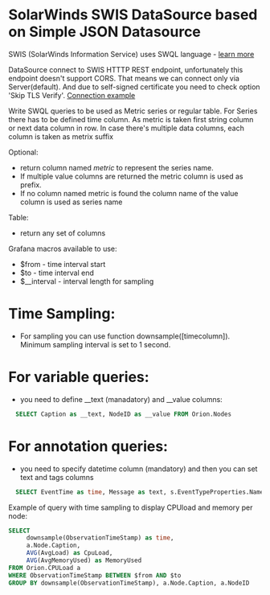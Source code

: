 # SolarWinds SWIS DataSource based on Simple JSON Datasource

SWIS (SolarWinds Information Service) uses SWQL language - [learn more](https://github.com/solarwinds/OrionSDK/wiki/About-SWIS)

DataSource connect to SWIS HTTTP REST endpoint, unfortunately this endpoint doesn't support CORS. That means we can connect only via Server(default).
And due to self-signed certificate you need to check option 'Skip TLS Verify'.
[Connection example](./docs/img/datasource_connect.jpg)

Write SWQL queries to be used as Metric series or regular table. For Series there has to be defined time column. 
As metric is taken first string column or next data column in row. In case there's multiple data columns, each column is taken as metrix suffix

Optional:
  - return column named <i>metric</i> to represent the series name.
  - If multiple value columns are returned the metric column is used as prefix.
  - If no column named metric is found the column name of the value column is used as series name

Table:
- return any set of columns

Grafana macros available to use:
- $from - time interval start
- $to - time interval end
- $__interval - interval length for sampling 

# Time Sampling:
- For sampling you can use function downsample([timecolumn]). Minimum sampling interval is set to 1 second.

# For variable queries:
- you need to define __text (manadatory) and __value columns:
``` sql 
  SELECT Caption as __text, NodeID as __value FROM Orion.Nodes
```
# For annotation queries:
- you need to specify datetime column (mandatory) and then you can set text and tags columns
``` sql
  SELECT EventTime as time, Message as text, s.EventTypeProperties.Name as tags FROM Orion.Events s WHERE EventTime BETWEEN $from AND $to
```

Example of query with time sampling to display CPUload and memory per node:
``` sql
SELECT
     downsample(ObservationTimeStamp) as time,
     a.Node.Caption,
     AVG(AvgLoad) as CpuLoad,
     AVG(AvgMemoryUsed) as MemoryUsed
FROM Orion.CPULoad a
WHERE ObservationTimeStamp BETWEEN $from AND $to
GROUP BY downsample(ObservationTimeStamp), a.Node.Caption, a.NodeID
```

